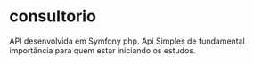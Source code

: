 # consultorio
API desenvolvida em Symfony php. Api Simples de fundamental importância para quem estar iniciando os estudos.
